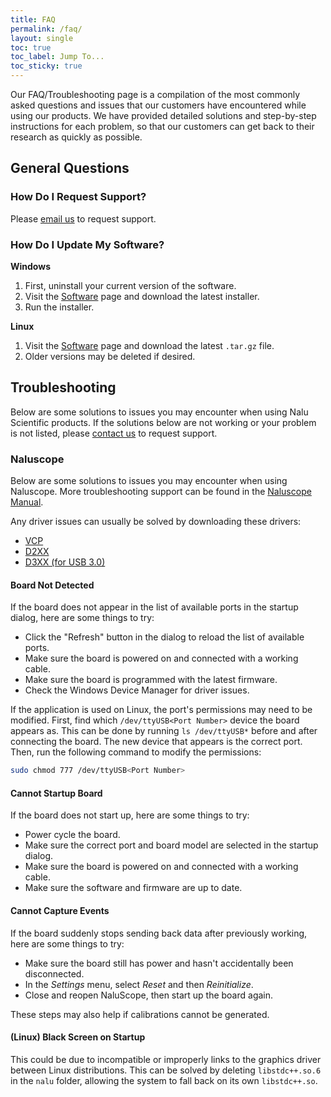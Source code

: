 ```yaml
---
title: FAQ
permalink: /faq/
layout: single
toc: true
toc_label: Jump To...
toc_sticky: true
---
```


Our FAQ/Troubleshooting page is a compilation of the most commonly asked questions and issues that our customers have encountered while using our products.
We have provided detailed solutions and step-by-step instructions for each problem, so that our customers can get back to their research as quickly as possible.

## General Questions

### How Do I Request Support?

Please [email us](/contact/) to request support.

### How Do I Update My Software?

**Windows**

1. First, uninstall your current version of the software.
2. Visit the [Software](/software/) page and download the latest installer.
3. Run the installer.

**Linux**

1. Visit the [Software](/software/) page and download the latest `.tar.gz` file.
2. Older versions may be deleted if desired.


## Troubleshooting

Below are some solutions to issues you may encounter when using Nalu Scientific products.
If the solutions below are not working or your problem is not listed, please [contact us](/contact/) to request support.

### Naluscope

Below are some solutions to issues you may encounter when using Naluscope. More troubleshooting support can be found in the [Naluscope Manual](/documentation/).

<div class="notice--info" markdown="1">
Any driver issues can usually be solved by downloading these drivers:

- [VCP](https://ftdichip.com/drivers/vcp-drivers/)
- [D2XX](https://ftdichip.com/drivers/d2xx-drivers/)
- [D3XX (for USB 3.0)](https://ftdichip.com/drivers/d3xx-drivers/)
</div>

#### Board Not Detected

If the board does not appear in the list of available ports in the startup dialog, here are some things to try:

* Click the "Refresh" button in the dialog to reload the list of available ports.
* Make sure the board is powered on and connected with a working cable.
* Make sure the board is programmed with the latest firmware.
* Check the Windows Device Manager for driver issues.

If the application is used on Linux, the port's permissions may need to be modified.
First, find which `/dev/ttyUSB<Port Number>` device the board appears as. This can be done by running `ls /dev/ttyUSB*` before and after connecting the board. The new device that appears is the correct port. Then, run the following command to modify the permissions:

```sh
sudo chmod 777 /dev/ttyUSB<Port Number>
```

#### Cannot Startup Board

If the board does not start up, here are some things to try:

* Power cycle the board.
* Make sure the correct port and board model are selected in the startup dialog.
* Make sure the board is powered on and connected with a working cable.
* Make sure the software and firmware are up to date.


#### Cannot Capture Events

If the board suddenly stops sending back data after previously working, here are some things to try:

* Make sure the board still has power and hasn't accidentally been disconnected.
* In the *Settings* menu, select *Reset* and then *Reinitialize*.
* Close and reopen NaluScope, then start up the board again.

These steps may also help if calibrations cannot be generated.

#### (Linux) Black Screen on Startup

This could be due to incompatible or improperly links to the graphics driver between
Linux distributions. This can be solved by deleting `libstdc++.so.6` in the `nalu` folder,
allowing the system to fall back on its own `libstdc++.so`.

